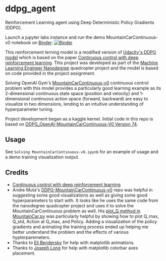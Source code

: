 # ddpg_agent
Reinforcement Learning agent using Deep Deterministic Policy Gradients (DDPG).

Launch a jupyter labs instance and run the demo MountainCarContinuous-v0 notebook on [Binder](https://mybinder.org): [![Binder](https://mybinder.org/badge_logo.svg)](https://mybinder.org/v2/gh/samhiatt/ddpg_agent/master?filepath=Solving%20MountainCarContinuous-v0.ipynb)

This reinforcement lerning model is a modified version of [Udacity's DDPG model](https://github.com/udacity/deep-reinforcement-learning/tree/master/ddpg-pendulum) which is based on the paper [Continuous control with deep reinforcement learning](https://arxiv.org/abs/1509.02971). This project was developed as part of the [Machine Learning Engineer Nanodegree](https://www.udacity.com/course/machine-learning-engineer-nanodegree--nd009t) quadcopter project and the model is based on code provided in the project assignment.

Solving OpenAI Gym's [MountainCarContinuous-v0](https://github.com/openai/gym/wiki/MountainCarContinuous-v0) continuous control problem with this model provides a particularly good learning example as its 2-dimensional continuous state space (position and velocity) and 1-dimensional continuous action space (forward, backward) are easy to visualize in two dimensions, lending to an intuitive understanding of hyperparameter tuning.

Project development began as a kaggle kernel. Initial code in this repo is based on [DDPG_OpenAI-MountainCarContinuous-V0 Version 74](https://www.kaggle.com/samhiatt/mountaincarcontinuous-v0-ddpg?scriptVersionId=16052313).

## Usage
See `Solving MountainCarContinuous-v0.ipynb` for an example of usage and a demo training visualization output.

## Credits
* [Continuous control with deep reinforcement learning](https://arxiv.org/abs/1509.02971)
* Andre Muta's [DDPG-MountainCarContinuous-v0](https://github.com/amuta/DDPG-MountainCarContinuous-v0) repo was helpful in suggesting some good visualizations as well as giving some good hyperparameters to start with. It looks like he uses the same code from the nanodegree quadcopter project and uses it to solve the MountainCarContinuous problem as well. His [plot_Q method in MountainCar.py](https://github.com/amuta/DDPG-MountainCarContinuous-v0/blob/master/MountainCar.py) was particularly helpful by showing how to plot Q_max, Q_std, Action at Q_max, and Policy. Adding a visualization of the policy gradients and animating the training process ended up helping me better understand the problem and the effects of various hypterparemeters.
* Thanks to [Eli Bendersky](https://eli.thegreenplace.net/2016/drawing-animated-gifs-with-matplotlib/) for help with matplotlib animations.
* Thanks to [Joseph Long](https://joseph-long.com/writing/colorbars/) for help with matplotlib colorbar axes placement.
